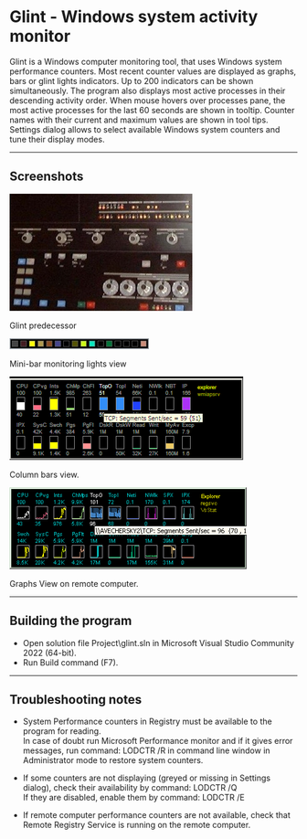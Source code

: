 # Glint - Windows system activity monitor 

Glint is a Windows computer monitoring tool, that uses Windows system performance counters. 
Most recent counter values are displayed as graphs, bars or glint lights indicators.
Up to 200 indicators can be shown simultaneously.
The program also displays most active processes in their descending activity order.
When mouse hovers over processes pane, the most active processes for the last 60 seconds are shown in tooltip.
Counter names with their current and maximum values are shown in tool tips. 
Settings dialog allows to select available Windows system counters and tune their display modes. 

---
##    Screenshots

![screen1](/doc/mainfraime_panel.JPG "Glint predecessor")  

Glint predecessor

![screen2](/doc/glint_mini_lights.TIF "Mini-bar monitoring lights view")  

Mini-bar monitoring lights view

![screen3](/doc/Glint_screenshot_0.gif "Column bars view")  

Column bars view.

![screen4](/doc/Glint_screenshot_1.gif "Graphs View on remote computer")  

Graphs View on remote computer.

---
##    Building the program
- Open solution file Project\glint.sln in Microsoft Visual Studio Community 2022 (64-bit).
- Run Build command (F7).

---
##     Troubleshooting notes 

-  System Performance counters in Registry must be available to the program for reading.     
 In case of doubt run Microsoft Performance monitor and if it gives error messages, run command: LODCTR /R  in command line window in  Administrator mode to restore system counters.

- If some counters are not displaying (greyed or missing in Settings dialog), check their availability by command: LODCTR /Q    
If they are disabled, enable them by command: LODCTR /E<service name>

- If remote computer performance counters are not available, check that Remote Registry Service is running on the remote computer. 
